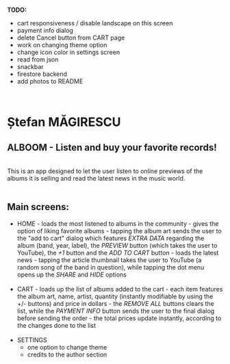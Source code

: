 **TODO:**

- cart responsiveness / disable landscape on this screen
- payment info dialog
- delete Cancel button from CART page
- work on changing theme option
- change icon color in settings screen
- read from json
- snackbar
- firestore backend
- add photos to README

<br>

# Ștefan MĂGIRESCU

## **ALBOOM - Listen and buy your favorite records!**

<br>
This is an app designed to let the user listen to online previews of the albums it is selling and read the latest news in the music world.
<br><br>

## Main screens:

- HOME - loads the most listened to albums in the community - gives the option of liking favorite albums - tapping the album art sends the user to the "add to cart" dialog which features _EXTRA DATA_ regarding the album (band, year, label), the _PREVIEW_ button (which takes the user to YouTube), the _+1_ button and the _ADD TO CART_ button - loads the latest news - tapping the article thumbnail takes the user to YouTube (a random song of the band in question), while tapping the dot menu opens up the _SHARE_ and _HIDE_ options
  <br><br>
- CART - loads up the list of albums added to the cart - each item features the album art, name, artist, quantity (instantly modifiable by using the +/- buttons) and price in dollars - the _REMOVE ALL_ buttons clears the list, while the _PAYMENT INFO_ button sends the user to the final dialog before sending the order - the total prices update instantly, according to the changes done to the list
  <br><br>
- SETTINGS
  - one option to change theme
  - credits to the author section
